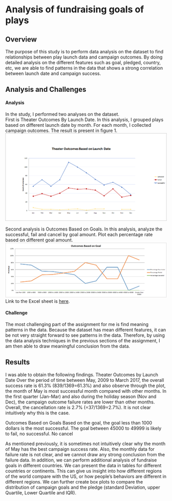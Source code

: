 # Analysis of fundraising goals of plays



## Overview
The purpose of this study is to perform data analysis on the dataset to find relationships between play launch data and campaign outcomes.   By doing detailed analysis on the different features such as goal, pledged, country, etc, we are able to find patterns in the data that shows a strong correlation between launch date and campaign success. 
## Analysis and Challenges
#### Analysis
In the study, I performed two analyses on the dataset.  
First is Theater Outcomes By Launch Date.  In this analysis, I grouped plays based on different launch date by month.  For each month, I collected campaign outcomes.  The result is present in figure 1.
![Figure 1](https://github.com/violetqq0221/kickstarter-analysis/blob/main/resources/Theater_Outcomes_vs_Launch.png)
 
Second analysis is Outcomes Based on Goals. In this analysis, analyze the successful, fail and cancel by goal amount.  Plot each percentage rate based on different goal amount. 
![Figure 2](https://github.com/violetqq0221/kickstarter-analysis/blob/main/resources/Outcomes_vs_Goals.png)
Link to the Excel sheet is [here](https://github.com/violetqq0221/kickstarter-analysis/blob/main/Kickstarter_Challenge.xlsx).
#### Challenge
The most challenging part of the assignment for me is find meaning patterns in the data.  Because the dataset has mean different features, it can be not very straight forward to see patterns in the data.  Therefore, by using the data analysis techniques in the previous sections of the assignment, I am then able to draw meaningful conclusion from the data.
## Results
I was able to obtain the following findings.
Theater Outcomes by Launch Date
Over the period of time between May, 2009 to March 2017, the overall success rate is 61.3% (839/1369=61.3%) and also observe through the plot, the month of May is most successful month compared with other months. 
In the first quarter (Jan-Mar) and also during the holiday season (Nov and Dec), the campaign outcome failure rates are lower than other months.  Overall, the cancellation rate is 2.7% (=37/1369=2.7%).  It is not clear intuitively why this is the case.  

Outcomes Based on Goals
Based on the goal, the goal less than 1000 dollars is the most successful. The goal between 45000 to 49999 is likely to fail, no successful.  No cancel

As mentioned previously, it is sometimes not intuitively clear why the month of May has the best campaign success rate.  Also, the monthly data for failure rate is not clear, and we cannot draw any strong conclusion from the failure data.
In addition, we can perform additional analysis of fundraise goals in different countries.  We can present the data in tables for different countries or continents.  This can give us insight into how different regions of the world compare with the US, or how people’s behaviors are different in different regions.  We can further create box plots to compare the distribution of campaign goals and the pledge (standard Deviation, upper Quartile, Lower Quartile and IQR).
